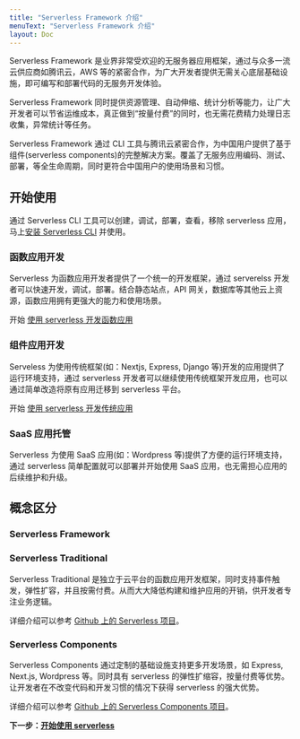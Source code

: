 ```yaml
---
title: "Serverless Framework 介绍"
menuText: "Serverless Framework 介绍"
layout: Doc
---
```


Serverless Framework 是业界非常受欢迎的无服务器应用框架，通过与众多一流云供应商如腾讯云，AWS 等的紧密合作，为广大开发者提供无需关心底层基础设施，即可编写和部署代码的无服务开发体验。

Serverless Framework 同时提供资源管理、自动伸缩、统计分析等能力，让广大开发者可以节省运维成本，真正做到“按量付费”的同时，也无需花费精力处理日志收集，异常统计等任务。

Serverless Framework 通过 CLI 工具与腾讯云紧密合作，为中国用户提供了基于组件(serverless components)的完整解决方案。覆盖了无服务应用编码、测试、部署，等全生命周期，同时更符合中国用户的使用场景和习惯。

## 开始使用

通过 Serverless CLI 工具可以创建，调试，部署，查看，移除 serverless 应用，马上[安装 Serverless CLI](./quickstart/installation.md) 并使用。

### 函数应用开发

Serverless 为函数应用开发者提供了一个统一的开发框架，通过 serverelss 开发者可以快速开发，调试，部署。结合静态站点，API 网关，数据库等其他云上资源，函数应用拥有更强大的能力和使用场景。

开始 [使用 serverless 开发函数应用](./quickstart/function-dev.md)

### 组件应用开发

Serveless 为使用传统框架(如：Nextjs, Express, Django 等)开发的应用提供了运行环境支持，通过 serverless 开发者可以继续使用传统框架开发应用，也可以通过简单改造将原有应用迁移到 serverless 平台。

开始 [使用 serverless 开发传统应用](./quickstart/components-dev.md)

### SaaS 应用托管

Serverless 为使用 SaaS 应用(如：Wordpress 等)提供了方便的运行环境支持，通过 serverless 简单配置就可以部署并开始使用 SaaS 应用，也无需担心应用的后续维护和升级。

<!-- TODO: 更新产品优势 @Oliver
## 独特优势

### （开发流程）事件机制
  * 。。。
  * 。。。
Serverless Framework 打造了从初始化、编码、调试、资源配置和部署发布，到业务监控告警、故障排查的一站式解决方案 (一个产品覆盖开发过程各个方面，避免切换)

* 通过yml完成全部配置，使用简单。
Serverless Framework 提供了丰富的软件应用生态（Component）供您搭建各种形态的 Serverless 应用。您只需几行配置描述，即可进行云函数、API 网关、COS、DB 等 Serverless 资源的快速创建、部署和修改，无需在各个云资源控制台手动开通服务和配置管理，彻底摆脱基础设施的管理和维护，轻松交付 Serverless 应用。


### （运维）弹性伸缩 0运维 高可用
  * 。。。
  * 。。。
Serverless Framework 支持用户快速部署 Serverless 化的云服务，支持用户按需付费，并能够根据业务请求自动进行弹性伸缩，让您可以从容面对业务请求峰值。您无需再提前手动配置计算资源，无需从零搭建自己的监控告警系统，完全免去传统的运维烦恼，并使得您付出的资源成本相比传统服务可节省超过 80% 。

大多数 Serverless Components 比传统的配置工具部署快 20 倍左右，Components 可以通过快速的部署和远端验证，有效减少本地模拟和调试的环节。

### （成本）按量付费 监控警告
  * 。。。

-->

## 概念区分

### Serverless Framework

### Serverless Traditional

Serverless Traditional 是独立于云平台的函数应用开发框架，同时支持事件触发，弹性扩容，并且按需付费。从而大大降低构建和维护应用的开销，供开发者专注业务逻辑。

详细介绍可以参考 [Github 上的 Serverless 项目](https://github.com/serverless/serverless/blob/master/README_CN.md)。

### Serverless Components

Serverless Components 通过定制的基础设施支持更多开发场景，如 Express, Next.js, Wordpress 等。同时具有 serverless 的弹性扩缩容，按量付费等优势。让开发者在不改变代码和开发习惯的情况下获得 serverless 的强大优势。

详细介绍可以参考 [Github 上的 Serverless Components 项目](https://github.com/serverless/components/blob/master/README.cn.md)。

**下一步：[开始使用 serverless](./quickstart/installation)**
